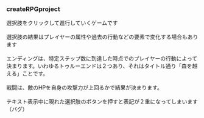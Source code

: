 ### createRPGproject

選択肢をクリックして進行していくゲームです
<br><br>選択肢の結果はプレイヤーの属性や過去の行動などの要素で変化する場合もあります
<br><br>エンディングは、特定ステップ数に到達した時点でのプレイヤーの行動によって決まります。いわゆるトゥルーエンドは２つあり、それはタイトル通り「森を越える」ことです。
<br><br>戦闘は、敵のHPを自身の攻撃力が上回るかで結果が決まります。
<br><br>テキスト表示中に現れた選択肢のボタンを押すと表記が２重になってしまいます（バグ）
